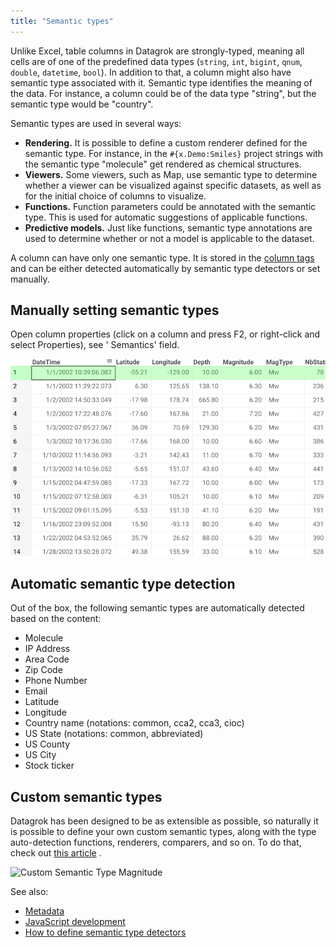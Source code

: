 ```yaml
---
title: "Semantic types"
---
```


Unlike Excel, table columns in Datagrok are strongly-typed, meaning all cells are of one of the predefined data
types (`string`, `int`, `bigint`, `qnum`, `double`, `datetime`, `bool`). In addition to that, a column might also have
semantic type associated with it. Semantic type identifies the meaning of the data. For instance, a column could be of
the data type "string", but the semantic type would be "country".

Semantic types are used in several ways:

* **Rendering.** It is possible to define a custom renderer defined for the semantic type. For instance, in
  the `#{x.Demo:Smiles}` project strings with the semantic type "molecule" get rendered as chemical structures.
* **Viewers.** Some viewers, such as Map, use semantic type to determine whether a viewer can be visualized against
  specific datasets, as well as for the initial choice of columns to visualize.
* **Functions.** Function parameters could be annotated with the semantic type. This is used for automatic suggestions
  of applicable functions.
* **Predictive models.** Just like functions, semantic type annotations are used to determine whether or not a model is
  applicable to the dataset.

A column can have only one semantic type. It is stored in the [column tags](tags.md#quality) and can be either detected
automatically by semantic type detectors or set manually.

## Manually setting semantic types

Open column properties (click on a column and press F2, or right-click and select Properties), see '
Semantics' field.

![Column Properties](semantic-properties.gif "Column Properties")

## Automatic semantic type detection

Out of the box, the following semantic types are automatically detected based on the content:

* Molecule
* IP Address
* Area Code
* Zip Code
* Phone Number
* Email
* Latitude
* Longitude
* Country name (notations: common, cca2, cca3, cioc)
* US State (notations: common, abbreviated)
* US County
* US City
* Stock ticker

## Custom semantic types

Datagrok has been designed to be as extensible as possible, so naturally it is possible to define your own custom
semantic types, along with the type auto-detection functions, renderers, comparers, and so on. To do that, check
out [this article](../../develop/how-to/define-semantic-type-detectors.md)
.

![Custom Semantic Type Magnitude](../../develop/how-to/semantic-type-detectors.gif "Custom Semantic Type Magnitude")

See also:

* [Metadata](../../datagrok/concepts/objects.md#metadata)
* [JavaScript development](../../develop/develop.md)
* [How to define semantic type detectors](../../develop/how-to/define-semantic-type-detectors.md)
